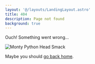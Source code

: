```yaml
---
layout: '@/layouts/LandingLayout.astro'
title: 404
description: Page not found
background: true
---
```


Ouch! Something went wrong...

![Monty Python Head Smack](@/assets/MP-HG-Head-Smack.gif)

Maybe you should [go back home](/).

